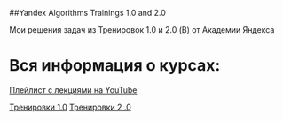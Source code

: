 ##Yandex Algorithms Trainings 1.0 and 2.0

Мои решения задач из Тренировок 1.0 и 2.0 (B) от Академии Яндекса

# Вся информация о курсах:
[Плейлист с лекциями на YouTube](https://www.youtube.com/playlist?list=PL6Wui14DvQPySdPv5NUqV3i8sDbHkCKC5)

[Тренировки 1.0](https://yandex.ru/yaintern/algorithm-training_1)
[Тренировки 2   .0](https://yandex.ru/yaintern/algorithm-training_2)

